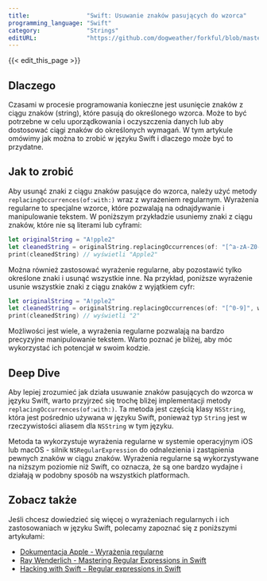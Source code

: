 ```yaml
---
title:                "Swift: Usuwanie znaków pasujących do wzorca"
programming_language: "Swift"
category:             "Strings"
editURL:              "https://github.com/dogweather/forkful/blob/master/content/pl/swift/deleting-characters-matching-a-pattern.md"
---
```


{{< edit_this_page >}}

## Dlaczego

Czasami w procesie programowania konieczne jest usunięcie znaków z ciągu znaków (string), które pasują do określonego wzorca. Może to być potrzebne w celu uporządkowania i oczyszczenia danych lub aby dostosować ciągi znaków do określonych wymagań. W tym artykule omówimy jak można to zrobić w języku Swift i dlaczego może być to przydatne.

## Jak to zrobić

Aby usunąć znaki z ciągu znaków pasujące do wzorca, należy użyć metody `replacingOccurrences(of:with:)` wraz z wyrażeniem regularnym. Wyrażenia regularne to specjalne wzorce, które pozwalają na odnajdywanie i manipulowanie tekstem. W poniższym przykładzie usuniemy znaki z ciągu znaków, które nie są literami lub cyframi:

```Swift
let originalString = "A!pple2"
let cleanedString = originalString.replacingOccurrences(of: "[^a-zA-Z0-9]", with: "", options: .regularExpression)
print(cleanedString) // wyświetli "Apple2"
```

Można również zastosować wyrażenie regularne, aby pozostawić tylko określone znaki i usunąć wszystkie inne. Na przykład, poniższe wyrażenie usunie wszystkie znaki z ciągu znaków z wyjątkiem cyfr:

```Swift
let originalString = "A!pple2"
let cleanedString = originalString.replacingOccurrences(of: "[^0-9]", with: "", options: .regularExpression)
print(cleanedString) // wyświetli "2"
```

Możliwości jest wiele, a wyrażenia regularne pozwalają na bardzo precyzyjne manipulowanie tekstem. Warto poznać je bliżej, aby móc wykorzystać ich potencjał w swoim kodzie.

## Deep Dive

Aby lepiej zrozumieć jak działa usuwanie znaków pasujących do wzorca w języku Swift, warto przyjrzeć się trochę bliżej implementacji metody `replacingOccurrences(of:with:)`. Ta metoda jest częścią klasy `NSString`, która jest pośrednio używana w języku Swift, ponieważ typ `String` jest w rzeczywistości aliasem dla `NSString` w tym języku.

Metoda ta wykorzystuje wyrażenia regularne w systemie operacyjnym iOS lub macOS - silnik `NSRegularExpression` do odnalezienia i zastąpienia pewnych znaków w ciągu znaków. Wyrażenia regularne są wykorzystywane na niższym poziomie niż Swift, co oznacza, że są one bardzo wydajne i działają w podobny sposób na wszystkich platformach.

## Zobacz także

Jeśli chcesz dowiedzieć się więcej o wyrażeniach regularnych i ich zastosowaniach w języku Swift, polecamy zapoznać się z poniższymi artykułami:

- [Dokumentacja Apple - Wyrażenia regularne](https://developer.apple.com/documentation/foundation/nsregularexpression)
- [Ray Wenderlich - Mastering Regular Expressions in Swift](https://www.raywenderlich.com/5765-mastering-regular-expressions-in-swift)
- [Hacking with Swift - Regular expressions in Swift](https://www.hackingwithswift.com/articles/108/how-to-use-regular-expressions-in-swift)